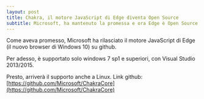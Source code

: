 ```yaml
---
layout: post
title: Chakra, il motore JavaScript di Edge diventa Open Source
subtitle: Microsoft, ha mantenuto la promessa e ora Edge è Open Source!
---
```

Come aveva promesso, Microsoft ha rilasciato il motore JavaScript di Edge (il nuovo browser di Windows 10) su github.

Per adesso, è supportato solo windows 7 sp1 e superiori, con Visual Studio 2013/2015.

Presto, arriverà il supporto anche a Linux.
Link github: [https://github.com/Microsoft/ChakraCore](https://github.com/Microsoft/ChakraCore)
